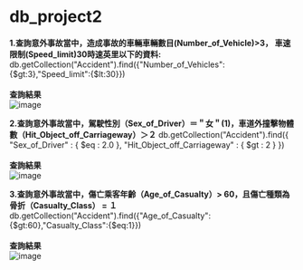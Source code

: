 # db_project2

**1.查詢意外事故當中，造成事故的車輛車輛數目(Number_of_Vehicle)>3， 車速限制(Speed_limit)30時速英里以下的資料:**
db.getCollection("Accident").find({"Number_of_Vehicles":{$gt:3},"Speed_limit":{$lt:30}})<br><br>
**查詢結果**  
![image](https://github.com/Howdy-Lin/db_project2/assets/74965449/2f98a43c-f19d-4c4d-9ede-3e6a8ec0d8a1)

**2.查詢意外事故當中，駕駛性別（Sex_of_Driver）＝＂女＂(1)，車道外撞擊物體數（Hit_Object_off_Carriageway）＞２**
db.getCollection("Accident").find({ "Sex_of_Driver" : { $eq : 2.0 }, "Hit_Object_off_Carriageway" : { $gt : 2 } })<br><br>
**查詢結果**  
![image](https://github.com/Howdy-Lin/db_project2/assets/74965449/62d5bc13-5e77-4a90-ba2f-2c72ea6a6db1)


**3.查詢意外事故當中，傷亡乘客年齡（Age_of_Casualty）> 60，且傷亡種類為骨折（Casualty_Class） = １**
db.getCollection("Accident").find({"Age_of_Casualty":{$gt:60},"Casualty_Class":{$eq:1}})<br><br>
**查詢結果**<br>
![image](https://github.com/Howdy-Lin/db_project2/assets/74965449/9470e07b-8085-460e-ad0e-94ee6fd6ec4c)
